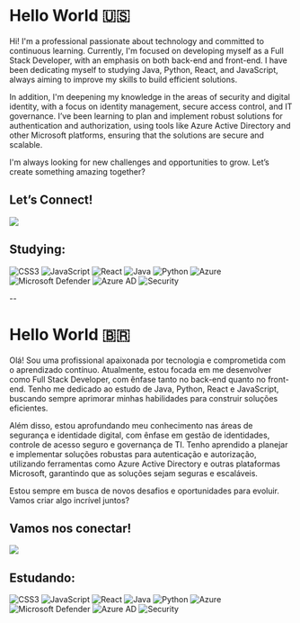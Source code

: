 # Hello World 🇺🇸

Hi! I'm a professional passionate about technology and committed to continuous learning. Currently, I'm focused on developing myself as a Full Stack Developer, with an emphasis on both back-end and front-end. I have been dedicating myself to studying Java, Python, React, and JavaScript, always aiming to improve my skills to build efficient solutions.

In addition, I'm deepening my knowledge in the areas of security and digital identity, with a focus on identity management, secure access control, and IT governance. I’ve been learning to plan and implement robust solutions for authentication and authorization, using tools like Azure Active Directory and other Microsoft platforms, ensuring that the solutions are secure and scalable.

I'm always looking for new challenges and opportunities to grow. Let’s create something amazing together?

## Let’s Connect!
<a href="https://www.linkedin.com/in/isabela-menezes-9189b4206/"> <img src="https://a11ybadges.com/badge?logo=linkedin"/> </a>

## Studying:
![CSS3](https://img.shields.io/badge/css3-%231572B6.svg?style=for-the-badge&logo=css3&logoColor=white)  ![JavaScript](https://img.shields.io/badge/javascript-%23323330.svg?style=for-the-badge&logo=javascript&logoColor=%23F7DF1E)  ![React](https://img.shields.io/badge/react-%2320232a.svg?style=for-the-badge&logo=react&logoColor=%2361DAFB)  ![Java](https://img.shields.io/badge/java-%23ED8B00.svg?style=for-the-badge&logo=openjdk&logoColor=white)  ![Python](https://img.shields.io/badge/python-3670A0?style=for-the-badge&logo=python&logoColor=ffdd54)   ![Azure](https://img.shields.io/badge/azure-%230072C6.svg?style=for-the-badge&logo=microsoftazure&logoColor=white)  ![Microsoft Defender](https://img.shields.io/badge/Microsoft%20Defender-%230C5B8E.svg?style=for-the-badge&logo=microsoft&logoColor=white)  ![Azure AD](https://img.shields.io/badge/Azure%20AD-%232C3E50.svg?style=for-the-badge&logo=microsoftazure&logoColor=white)  ![Security](https://img.shields.io/badge/Security-%23000000.svg?style=for-the-badge&logo=security&logoColor=white)

--

# Hello World 🇧🇷

Olá! Sou uma profissional apaixonada por tecnologia e comprometida com o aprendizado contínuo. Atualmente, estou focada em me desenvolver como Full Stack Developer, com ênfase tanto no back-end quanto no front-end. Tenho me dedicado ao estudo de Java, Python, React e JavaScript, buscando sempre aprimorar minhas habilidades para construir soluções eficientes.

Além disso, estou aprofundando meu conhecimento nas áreas de segurança e identidade digital, com ênfase em gestão de identidades, controle de acesso seguro e governança de TI. Tenho aprendido a planejar e implementar soluções robustas para autenticação e autorização, utilizando ferramentas como Azure Active Directory e outras plataformas Microsoft, garantindo que as soluções sejam seguras e escaláveis.

Estou sempre em busca de novos desafios e oportunidades para evoluir. Vamos criar algo incrível juntos?

## Vamos nos conectar!
<a href="https://www.linkedin.com/in/isabela-menezes-9189b4206/"> <img src="https://a11ybadges.com/badge?logo=linkedin"/> </a>

## Estudando:
![CSS3](https://img.shields.io/badge/css3-%231572B6.svg?style=for-the-badge&logo=css3&logoColor=white)  ![JavaScript](https://img.shields.io/badge/javascript-%23323330.svg?style=for-the-badge&logo=javascript&logoColor=%23F7DF1E)  ![React](https://img.shields.io/badge/react-%2320232a.svg?style=for-the-badge&logo=react&logoColor=%2361DAFB)  ![Java](https://img.shields.io/badge/java-%23ED8B00.svg?style=for-the-badge&logo=openjdk&logoColor=white)  ![Python](https://img.shields.io/badge/python-3670A0?style=for-the-badge&logo=python&logoColor=ffdd54)   ![Azure](https://img.shields.io/badge/azure-%230072C6.svg?style=for-the-badge&logo=microsoftazure&logoColor=white)  ![Microsoft Defender](https://img.shields.io/badge/Microsoft%20Defender-%230C5B8E.svg?style=for-the-badge&logo=microsoft&logoColor=white)  ![Azure AD](https://img.shields.io/badge/Azure%20AD-%232C3E50.svg?style=for-the-badge&logo=microsoftazure&logoColor=white)  ![Security](https://img.shields.io/badge/Security-%23000000.svg?style=for-the-badge&logo=security&logoColor=white)
